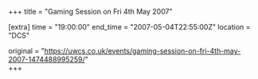 +++
title = "Gaming Session on Fri 4th May 2007"

[extra]
time = "19:00:00"
end_time = "2007-05-04T22:55:00Z"
location = "DCS"

original = "https://uwcs.co.uk/events/gaming-session-on-fri-4th-may-2007-1474488995259/"    
+++




